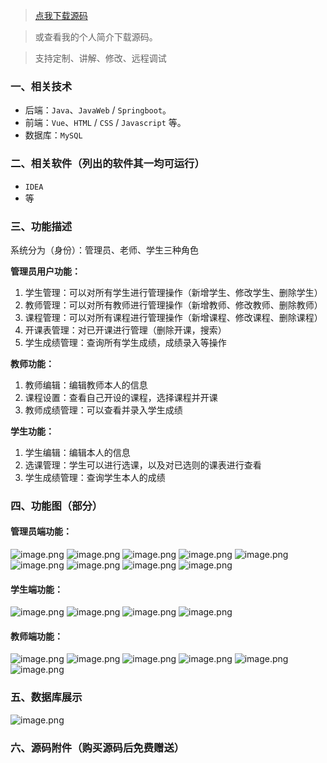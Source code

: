 > [点我下载源码](https://www.notmaker.com/detail/92f3bd34d2b14a199311fd0fed3a538d/ghp) 


> 或查看我的个人简介下载源码。

> 支持定制、讲解、修改、远程调试


### 一、相关技术
- 后端：`Java`、`JavaWeb` / `Springboot`。
- 前端：`Vue`、`HTML` / `CSS` / `Javascript` 等。
- 数据库：`MySQL`

### 二、相关软件（列出的软件其一均可运行）
- `IDEA`
- 等

### 三、功能描述
系统分为（身份）：管理员、老师、学生三种角色

**管理员用户功能：**

1. 学生管理：可以对所有学生进行管理操作（新增学生、修改学生、删除学生）
2. 教师管理：可以对所有教师进行管理操作（新增教师、修改教师、删除教师）
3. 课程管理：可以对所有课程进行管理操作（新增课程、修改课程、删除课程）
4. 开课表管理：对已开课进行管理（删除开课，搜索）
5. 学生成绩管理：查询所有学生成绩，成绩录入等操作

**教师功能：**
1. 教师编辑：编辑教师本人的信息
2. 课程设置：查看自己开设的课程，选择课程并开课
3. 教师成绩管理：可以查看并录入学生成绩

**学生功能：**
1. 学生编辑：编辑本人的信息
2. 选课管理：学生可以进行选课，以及对已选则的课表进行查看
2. 学生成绩管理：查询学生本人的成绩

### 四、功能图（部分）

#### 管理员端功能：
![image.png](https://store.ptcc9.top/notmaker/user_upload/02dab151e8504d5890fa01c3c12255bd/2025-02-21%2014:04:19_image.png)
![image.png](https://store.ptcc9.top/notmaker/user_upload/02dab151e8504d5890fa01c3c12255bd/2025-02-21%2014:04:27_image.png)
![image.png](https://store.ptcc9.top/notmaker/user_upload/02dab151e8504d5890fa01c3c12255bd/2025-02-21%2014:04:31_image.png)
![image.png](https://store.ptcc9.top/notmaker/user_upload/02dab151e8504d5890fa01c3c12255bd/2025-02-21%2014:04:35_image.png)
![image.png](https://store.ptcc9.top/notmaker/user_upload/02dab151e8504d5890fa01c3c12255bd/2025-02-21%2014:04:41_image.png)
![image.png](https://store.ptcc9.top/notmaker/user_upload/02dab151e8504d5890fa01c3c12255bd/2025-02-21%2014:04:45_image.png)
![image.png](https://store.ptcc9.top/notmaker/user_upload/02dab151e8504d5890fa01c3c12255bd/2025-02-21%2014:04:53_image.png)
![image.png](https://store.ptcc9.top/notmaker/user_upload/02dab151e8504d5890fa01c3c12255bd/2025-02-21%2014:05:01_image.png)
![image.png](https://store.ptcc9.top/notmaker/user_upload/02dab151e8504d5890fa01c3c12255bd/2025-02-21%2014:05:10_image.png)

#### 学生端功能：
![image.png](https://store.ptcc9.top/notmaker/user_upload/02dab151e8504d5890fa01c3c12255bd/2025-02-21%2014:09:56_image.png)
![image.png](https://store.ptcc9.top/notmaker/user_upload/02dab151e8504d5890fa01c3c12255bd/2025-02-21%2014:10:05_image.png)
![image.png](https://store.ptcc9.top/notmaker/user_upload/02dab151e8504d5890fa01c3c12255bd/2025-02-21%2014:10:11_image.png)
![image.png](https://store.ptcc9.top/notmaker/user_upload/02dab151e8504d5890fa01c3c12255bd/2025-02-21%2014:10:17_image.png)
#### 教师端功能：
![image.png](https://store.ptcc9.top/notmaker/user_upload/02dab151e8504d5890fa01c3c12255bd/2025-02-21%2014:12:00_image.png)
![image.png](https://store.ptcc9.top/notmaker/user_upload/02dab151e8504d5890fa01c3c12255bd/2025-02-21%2014:12:07_image.png)
![image.png](https://store.ptcc9.top/notmaker/user_upload/02dab151e8504d5890fa01c3c12255bd/2025-02-21%2014:12:11_image.png)
![image.png](https://store.ptcc9.top/notmaker/user_upload/02dab151e8504d5890fa01c3c12255bd/2025-02-21%2014:12:16_image.png)
![image.png](https://store.ptcc9.top/notmaker/user_upload/02dab151e8504d5890fa01c3c12255bd/2025-02-21%2014:12:21_image.png)
![image.png](https://store.ptcc9.top/notmaker/user_upload/02dab151e8504d5890fa01c3c12255bd/2025-02-21%2014:12:29_image.png)

### 五、数据库展示
![image.png](https://store.ptcc9.top/notmaker/user_upload/02dab151e8504d5890fa01c3c12255bd/2025-02-21%2014:13:00_image.png)

### 六、源码附件（购买源码后免费赠送）


